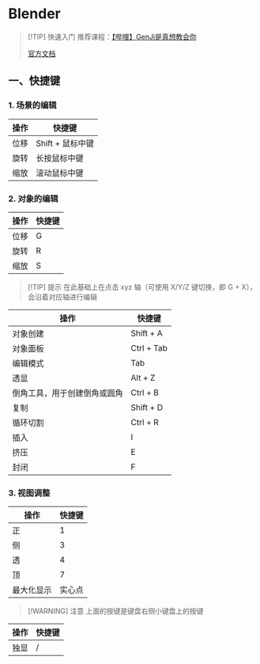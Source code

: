 # Blender

> [!TIP] 快速入门
> 推荐课程：[【哔哩】GenJi是真想教会你](https://www.bilibili.com/video/BV1kX4y1m7G5)
>
> [官方文档](https://docs.blender.org/)

## 一、快捷键

### 1. 场景的编辑

| 操作 | 快捷键           |
| ---- | ---------------- |
| 位移 | Shift + 鼠标中键 |
| 旋转 | 长按鼠标中键     |
| 缩放 | 滚动鼠标中键     |

### 2. 对象的编辑

| 操作 | 快捷键 |
| ---- | ------ |
| 位移 | G      |
| 旋转 | R      |
| 缩放 | S      |

> [!TIP] 提示
> 在此基础上在点击 xyz 轴（可使用 X/Y/Z 键切换，即 G + X），会沿着对应轴进行编辑

| 操作                         | 快捷键     |
| ---------------------------- | ---------- |
| 对象创建                     | Shift + A  |
| 对象面板                     | Ctrl + Tab |
| 编辑模式                     | Tab        |
| 透显                         | Alt + Z    |
| 倒角工具，用于创建倒角或圆角 | Ctrl + B   |
| 复制                         | Shift + D  |
| 循环切割                     | Ctrl + R   |
| 插入                         | I          |
| 挤压                         | E          |
| 封闭                         | F          |

### 3. 视图调整

| 操作       | 快捷键 |
| ---------- | ------ |
| 正         | 1      |
| 侧         | 3      |
| 透         | 4      |
| 顶         | 7      |
| 最大化显示 | 实心点 |

> [!WARNING] 注意
> 上面的按键是键盘右侧小键盘上的按键

| 操作 | 快捷键 |
| ---- | ------ |
| 独显 | /      |
